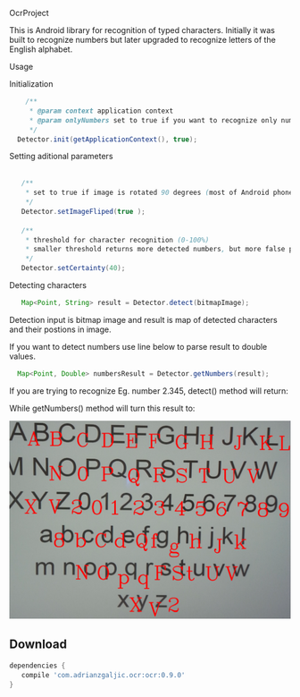 OcrProject

This is Android library for recognition of typed characters. 
Initially it was built to recognize numbers but later upgraded to recognize letters of the English alphabet.

Usage

Initialization
```java
    /**
     * @param context application context
     * @param onlyNumbers set to true if you want to recognize only numbers, false if recognition of all characters is needed
     */
  Detector.init(getApplicationContext(), true);

```

Setting aditional parameters
```java
   
   /**
    * set to true if image is rotated 90 degrees (most of Android phones return rotated image)
    */
   Detector.setImageFliped(true );
   
   /**
    * threshold for character recognition (0-100%)
    * smaller threshold returns more detected numbers, but more false positives and vice versa
    */
   Detector.setCertainty(40);
```

Detecting characters
```java
   Map<Point, String> result = Detector.detect(bitmapImage);
```

Detection input is bitmap image and result is map of detected characters and their postions in image.

If you want to detect numbers use line below to parse result to double values.
```java
  Map<Point, Double> numbersResult = Detector.getNumbers(result);
```

If you are trying to recognize Eg. number 2.345, detect() method will return:

While getNumbers() method will turn this result to:



![Logo](character_recognition.png)




Download
--------

```groovy
dependencies {
   compile 'com.adrianzgaljic.ocr:ocr:0.9.0'
}
```
